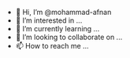 - 👋 Hi, I’m @mohammad-afnan
- 👀 I’m interested in ...
- 🌱 I’m currently learning ...
- 💞️ I’m looking to collaborate on ...
- 📫 How to reach me ...

<!---
mohammad-afnan/mohammad-afnan is a ✨ special ✨ repository because its `README.md` (this file) appears on your GitHub profile.
You can click the Preview link to take a look at your changes.
--->

